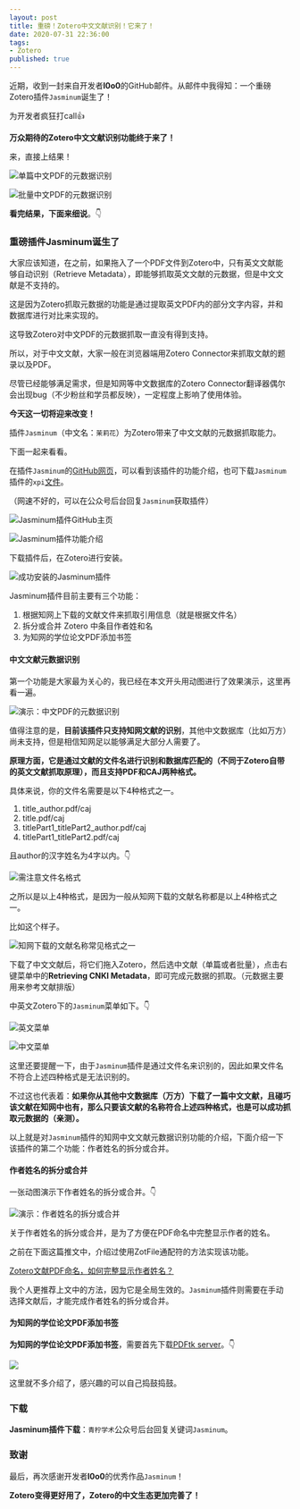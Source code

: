 ```yaml
---
layout: post
title: 重磅！Zotero中文文献识别！它来了！
date: 2020-07-31 22:36:00
tags: 
- Zotero
published: true
---
```


近期，收到一封来自开发者**l0o0**的GitHub邮件。从邮件中我得知：一个重磅Zotero插件`Jasminum`诞生了！

为开发者疯狂打call👍

**万众期待的Zotero中文文献识别功能终于来了！**

来，直接上结果！

![单篇中文PDF的元数据识别](https://figurebed-iseex.oss-cn-hangzhou.aliyuncs.com/img/20200730000650.gif)

![批量中文PDF的元数据识别](https://figurebed-iseex.oss-cn-hangzhou.aliyuncs.com/img/20200730000809.gif)

**看完结果，下面来细说**。👇

### 重磅插件Jasminum诞生了

大家应该知道，在之前，如果拖入了一个PDF文件到Zotero中，只有英文文献能够自动识别（Retrieve Metadata），即能够抓取英文文献的元数据，但是中文文献是不支持的。

这是因为Zotero抓取元数据的功能是通过提取英文PDF内的部分文字内容，并和数据库进行对比来实现的。

这导致Zotero对中文PDF的元数据抓取一直没有得到支持。

所以，对于中文文献，大家一般在浏览器端用Zotero Connector来抓取文献的题录以及PDF。

尽管已经能够满足需求，但是知网等中文数据库的Zotero Connector翻译器偶尔会出现bug（不少粉丝和学员都反映），一定程度上影响了使用体验。

**今天这一切将迎来改变！**

插件`Jasminum`（中文名：`茉莉花`）为Zotero带来了中文文献的元数据抓取能力。

下面一起来看看。

在插件`Jasminum`的[GitHub网页](https://github.com/l0o0/jasminum "Jasminum插件GitHub主页")，可以看到该插件的功能介绍，也可下载`Jasminum`插件的`xpi`[文件](https://github.com/l0o0/jasminum/releases "Jasminum下载")。

（网速不好的，可以在公众号后台回复`Jasminum`获取插件）

![Jasminum插件GitHub主页](https://figurebed-iseex.oss-cn-hangzhou.aliyuncs.com/img/20200729234553.png)

![Jasminum插件功能介绍](https://figurebed-iseex.oss-cn-hangzhou.aliyuncs.com/img/20200729235053.png)

下载插件后，在Zotero进行安装。

![成功安装的Jasminum插件](https://figurebed-iseex.oss-cn-hangzhou.aliyuncs.com/img/20200730001437.png)

Jasminum插件目前主要有三个功能：

1. 根据知网上下载的文献文件来抓取引用信息（就是根据文件名）
2. 拆分或合并 Zotero 中条目作者姓和名
3. 为知网的学位论文PDF添加书签

#### 中文文献元数据识别

第一个功能是大家最为关心的，我已经在本文开头用动图进行了效果演示，这里再看一遍。

![演示：中文PDF的元数据识别](https://figurebed-iseex.oss-cn-hangzhou.aliyuncs.com/img/20200730000809.gif)

值得注意的是，**目前该插件只支持知网文献的识别**，其他中文数据库（比如万方）尚未支持，但是相信知网足以能够满足大部分人需要了。

**原理方面，它是通过文献的文件名进行识别和数据库匹配的（不同于Zotero自带的英文文献抓取原理），而且支持PDF和CAJ两种格式。**

具体来说，你的文件名需要是以下4种格式之一。

1. title_author.pdf/caj
2. title.pdf/caj
3. titlePart1_titlePart2_author.pdf/caj
3. titlePart1_titlePart2.pdf/caj

且author的汉字姓名为4字以内。👇

![需注意文件名格式](https://figurebed-iseex.oss-cn-hangzhou.aliyuncs.com/img/20200730002532.png)

之所以是以上4种格式，是因为一般从知网下载的文献名称都是以上4种格式之一。

比如这个样子。

![知网下载的文献名称常见格式之一](https://figurebed-iseex.oss-cn-hangzhou.aliyuncs.com/img/20200730002845.png)

下载了中文文献后，将它们拖入Zotero，然后选中文献（单篇或者批量），点击右键菜单中的**Retrieving CNKI Metadata**，即可完成元数据的抓取。（元数据主要用来参考文献排版）

中英文Zotero下的`Jasminum`菜单如下。👇

![英文菜单](https://figurebed-iseex.oss-cn-hangzhou.aliyuncs.com/img/20200730003319.png)

![中文菜单](https://figurebed-iseex.oss-cn-hangzhou.aliyuncs.com/img/20200730003803.png)

这里还要提醒一下，由于`Jasminum`插件是通过文件名来识别的，因此如果文件名不符合上述四种格式是无法识别的。

不过这也代表着：**如果你从其他中文数据库（万方）下载了一篇中文文献，且碰巧该文献在知网中也有，那么只要该文献的名称符合上述四种格式，也是可以成功抓取元数据的（亲测）。**

以上就是对`Jasminum`插件的知网中文文献元数据识别功能的介绍，下面介绍一下该插件的第二个功能：作者姓名的拆分或合并。

#### 作者姓名的拆分或合并

一张动图演示下作者姓名的拆分或合并。👇

![演示：作者姓名的拆分或合并](https://figurebed-iseex.oss-cn-hangzhou.aliyuncs.com/img/20200730004317.gif)

关于作者姓名的拆分或合并，是为了方便在PDF命名中完整显示作者的姓名。

之前在下面这篇推文中，介绍过使用ZotFile通配符的方法实现该功能。

[Zotero文献PDF命名，如何完整显示作者姓名？](https://mp.weixin.qq.com/s/9uwJHsO5u0gS6FCzv_q52w)

我个人更推荐上文中的方法，因为它是全局生效的。`Jasminum`插件则需要在手动选择文献后，才能完成作者姓名的拆分或合并。

#### 为知网的学位论文PDF添加书签

**为知网的学位论文PDF添加书签**，需要首先下载[PDFtk server](https://www.pdflabs.com/tools/pdftk-server/)。👇

![](https://figurebed-iseex.oss-cn-hangzhou.aliyuncs.com/img/20200730010101.png)

这里就不多介绍了，感兴趣的可以自己捣鼓捣鼓。

### 下载

**Jasminum插件下载**：`青柠学术`公众号后台回复关键词`Jasminum`。

### 致谢

最后，再次感谢开发者**l0o0**的优秀作品`Jasminum`！

**Zotero变得更好用了，Zotero的中文生态更加完善了！**